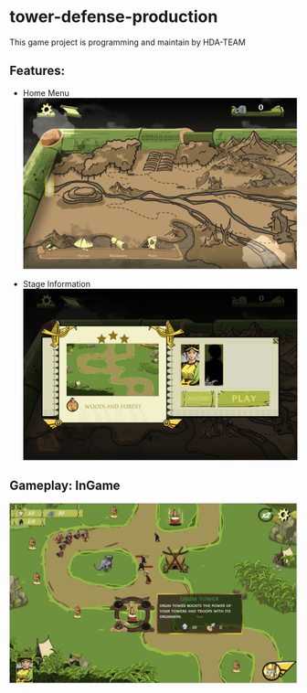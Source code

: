 # tower-defense-production
This game project is programming and maintain by HDA-TEAM

## Features:

- Home Menu
![HomeMenu.png](Assets%2FFeatures%2FReadMe%2FTexture%2FHomeMenu.png)



- Stage Information
![StageInfo.png](Assets%2FFeatures%2FReadMe%2FTexture%2FStageInfo.png)



## Gameplay: InGame
![Ingame.png](Assets%2FFeatures%2FReadMe%2FTexture%2FIngame.png)